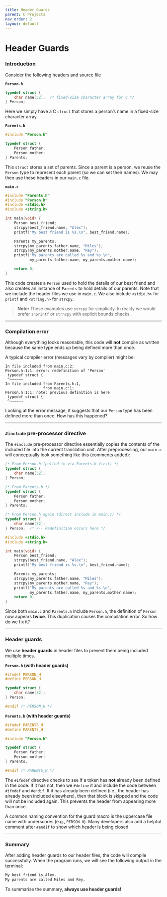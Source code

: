 ```yaml
---
title: Header Guards
parent: C Projects
nav_order: 2
layout: default
---
```



# Header Guards

### Introduction

Consider the following headers and source file

**`Person.h`**

```c
typedef struct {
    char name[32];  /* fixed-size character array for C */
} Person;
```

Here we simply have a C `struct` that stores a person’s name in a fixed-size character array.

**`Parents.h`**

```c
#include "Person.h"

typedef struct {
    Person father;
    Person mother;
} Parents;
```

This `struct` stores a set of parents. Since a parent is a person, we reuse the `Person` type to represent each parent (so we can set their names). We may then use these headers in our `main.c` file.

**`main.c`**

```c
#include "Parents.h"
#include "Person.h"
#include <stdio.h>
#include <string.h>

int main(void) {
    Person best_friend;
    strcpy(best_friend.name, "Alex");
    printf("My best friend is %s.\n", best_friend.name);

    Parents my_parents;
    strcpy(my_parents.father.name, "Miles");
    strcpy(my_parents.mother.name, "Rey");
    printf("My parents are called %s and %s.\n",
           my_parents.father.name, my_parents.mother.name);

    return 0;
}
```

This code creates a `Person` used to hold the details of our best friend and also creates an instance of `Parents` to hold details of our parents. Note that we include the header files we use in `main.c`. We also include `<stdio.h>` for `printf` and `<string.h>` for `strcpy`.

> **Note:** These examples use `strcpy` for simplicity. In reality we would prefer `snprintf` or `strncpy` with explicit bounds checks.

---

### Compilation error

Although everything looks reasonable, this code will **not** compile as written because the same type ends up being defined more than once.

A typical compiler error (messages vary by compiler) might be:

```
In file included from main.c:2:
Person.h:1:1: error: redefinition of 'Person'
 typedef struct {
 ^~~~~~~
In file included from Parents.h:1,
                 from main.c:1:
Person.h:1:1: note: previous definition is here
 typedef struct {
 ^~~~~~~
```

Looking at the error message, it suggests that our `Person` type has been defined more than once. How has this happened?

---

### `#include` pre-processor directive

The `#include` pre-processor directive essentially copies the contents of the included file into the current translation unit. After preprocessing, our `main.c` will conceptually look something like this (comments added):

```c
/* From Person.h (pulled in via Parents.h first) */
typedef struct {
    char name[32];
} Person;

/* From Parents.h */
typedef struct {
    Person father;
    Person mother;
} Parents;

/* From Person.h again (direct include in main.c) */
typedef struct {
    char name[32];
} Person;  /* <-- Redefinition occurs here */

#include <stdio.h>
#include <string.h>

int main(void) {
    Person best_friend;
    strcpy(best_friend.name, "Alex");
    printf("My best friend is %s.\n", best_friend.name);

    Parents my_parents;
    strcpy(my_parents.father.name, "Miles");
    strcpy(my_parents.mother.name, "Rey");
    printf("My parents are called %s and %s.\n",
           my_parents.father.name, my_parents.mother.name);
    return 0;
}
```

Since both `main.c` and `Parents.h` include `Person.h`, the definition of `Person` now appears **twice**. This duplication causes the compilation error. So how do we fix it?

---

### Header guards

We use **header guards** in header files to prevent them being included multiple times.

**`Person.h` (with header guards)**

```c
#ifndef PERSON_H
#define PERSON_H

typedef struct {
    char name[32];
} Person;

#endif /* PERSON_H */
```

**`Parents.h` (with header guards)**

```c
#ifndef PARENTS_H
#define PARENTS_H

#include "Person.h"

typedef struct {
    Person father;
    Person mother;
} Parents;

#endif /* PARENTS_H */
```

The `#ifndef` directive checks to see if a token has **not** already been defined in the code. If it has not, then we `#define` it and include the code between `#ifndef` and `#endif`. If it has already been defined (i.e., the header has already been included elsewhere), then that block is skipped and the code will not be included again. This prevents the header from appearing more than once.

A common naming convention for the guard macro is the uppercase file name with underscores (e.g., `PERSON_H`). Many developers also add a helpful comment after `#endif` to show which header is being closed.

---

### Summary

After adding header guards to our header files, the code will compile successfully. When the program runs, we will see the following output in the terminal:

```bash
My best friend is Alex.
My parents are called Miles and Rey.
```

To summarise the summary, **always use header guards!**
